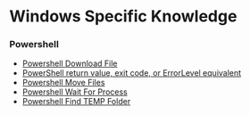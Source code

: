 # Windows Specific Knowledge

### Powershell

- [Powershell Download File](https://blog.jourdant.me/post/3-ways-to-download-files-with-powershell)<br>
- [PowerShell return value, exit code, or ErrorLevel equivalent](https://www.saotn.org/powershell-return-value-exit-code-or-errorlevel-equivalent/)<br>
- [Powershell Move Files](https://dotnet-helpers.com/powershell/how-to-move-files-from-one-location-to-another-location-using-powershell/)<br>
- [Powershell Wait For Process](https://stackoverflow.com/questions/43226877/wait-for-batch-file-to-finish-process-in-powershell-before-executing-other-comma)<br>
- [Powershell Find TEMP Folder](https://devblogs.microsoft.com/scripting/powertip-use-powershell-to-find-the-temp-folder-path/)<br>
